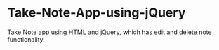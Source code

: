 # Take-Note-App-using-jQuery
Take Note app using HTML and jQuery, which has edit and delete note functionality.
